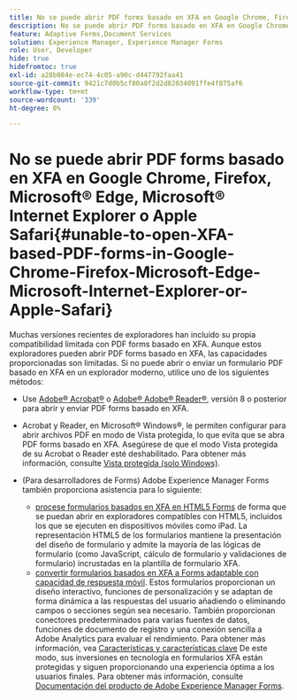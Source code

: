 ```yaml
---
title: No se puede abrir PDF forms basado en XFA en Google Chrome, Firefox, Microsoft& reg; Edge, Microsoft& reg; Internet Explorer o Apple Safari
description: No se puede abrir PDF forms basado en XFA en Google Chrome, Firefox, Microsoft& reg; Edge, Microsoft& reg; Internet Explorer o Apple Safari
feature: Adaptive Forms,Document Services
solution: Experience Manager, Experience Manager Forms
role: User, Developer
hide: true
hidefromtoc: true
exl-id: a28b084e-ec74-4c05-a90c-d447792faa41
source-git-commit: 9421c7d0b5cf80a0f2d2d82034091ffe4f875af6
workflow-type: tm+mt
source-wordcount: '339'
ht-degree: 0%

---
```


# No se puede abrir PDF forms basado en XFA en Google Chrome, Firefox, Microsoft® Edge, Microsoft® Internet Explorer o Apple Safari{#unable-to-open-XFA-based-PDF-forms-in-Google-Chrome-Firefox-Microsoft-Edge-Microsoft-Internet-Explorer-or-Apple-Safari}

Muchas versiones recientes de exploradores han incluido su propia compatibilidad limitada con PDF forms basado en XFA. Aunque estos exploradores pueden abrir PDF forms basado en XFA, las capacidades proporcionadas son limitadas. Si no puede abrir o enviar un formulario PDF basado en XFA en un explorador moderno, utilice uno de los siguientes métodos:

* Use [Adobe® Acrobat®](https://www.adobe.com/acrobat.html) o [Adobe® Adobe® Reader®](https://get.adobe.com/es/reader/), versión 8 o posterior para abrir y enviar PDF forms basado en XFA.
* Acrobat y Reader, en Microsoft® Windows®, le permiten configurar para abrir archivos PDF en modo de Vista protegida, lo que evita que se abra PDF forms basado en XFA. Asegúrese de que el modo Vista protegida de su Acrobat o Reader esté deshabilitado. Para obtener más información, consulte [Vista protegida (solo Windows)](https://helpx.adobe.com/in/reader/using/protected-mode-windows.html).
* (Para desarrolladores de Forms) Adobe Experience Manager Forms también proporciona asistencia para lo siguiente:

   * [procese formularios basados en XFA en HTML5 Forms](/help/forms/using/introduction.md#key-capabilities-of-html-forms-br) de forma que se puedan abrir en exploradores compatibles con HTML5, incluidos los que se ejecuten en dispositivos móviles como iPad. La representación HTML5 de los formularios mantiene la presentación del diseño de formulario y admite la mayoría de las lógicas de formulario (como JavaScript, cálculo de formulario y validaciones de formulario) incrustadas en la plantilla de formulario XFA.
   * [convertir formularios basados en XFA a Forms adaptable con capacidad de respuesta móvil](/help/forms/using/creating-adaptive-form.md#create-an-adaptive-form-based-on-an-xfa-form-template). Estos formularios proporcionan un diseño interactivo, funciones de personalización y se adaptan de forma dinámica a las respuestas del usuario añadiendo o eliminando campos o secciones según sea necesario. También proporcionan conectores predeterminados para varias fuentes de datos, funciones de documento de registro y una conexión sencilla a Adobe Analytics para evaluar el rendimiento. Para obtener más información, vea [Características y características clave](https://experienceleague.adobe.com/docs/experience-manager-cloud-service/content/forms/forms-overview/home.html?lang=en)
De este modo, sus inversiones en tecnología en formularios XFA están protegidas y siguen proporcionando una experiencia óptima a los usuarios finales. Para obtener más información, consulte [Documentación del producto de Adobe Experience Manager Forms](https://experienceleague.adobe.com/docs/experience-manager-cloud-service/content/forms/forms-overview/home.html).
